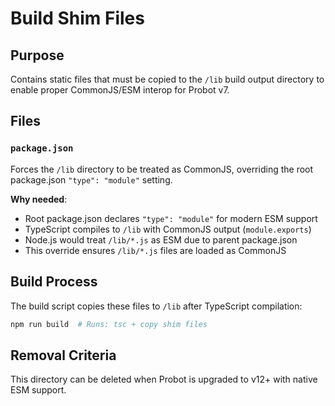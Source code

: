 # Build Shim Files

## Purpose
Contains static files that must be copied to the `/lib` build output directory to enable proper CommonJS/ESM interop for Probot v7.

## Files

### `package.json`
Forces the `/lib` directory to be treated as CommonJS, overriding the root package.json `"type": "module"` setting.

**Why needed**: 
- Root package.json declares `"type": "module"` for modern ESM support
- TypeScript compiles to `/lib` with CommonJS output (`module.exports`)  
- Node.js would treat `/lib/*.js` as ESM due to parent package.json
- This override ensures `/lib/*.js` files are loaded as CommonJS

## Build Process
The build script copies these files to `/lib` after TypeScript compilation:
```bash
npm run build  # Runs: tsc + copy shim files
```

## Removal Criteria
This directory can be deleted when Probot is upgraded to v12+ with native ESM support.